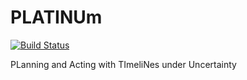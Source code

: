 # PLATINUm
[![Build Status](https://travis-ci.com/pstlab/PLATINUm.svg?branch=master)](https://travis-ci.com/pstlab/PLATINUm)

PLanning and Acting with TImeliNes under Uncertainty
